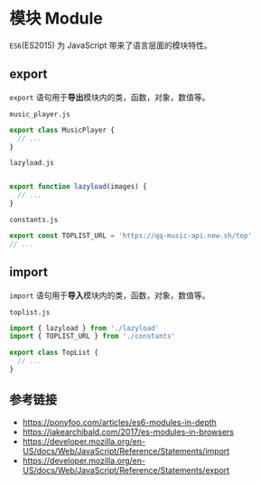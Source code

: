 # 模块 Module

`ES6`(ES2015) 为 JavaScript 带来了语言层面的模块特性。

## export
`export` 语句用于**导出**模块内的类，函数，对象，数值等。

`music_player.js`
```javascript
export class MusicPlayer {
  // ...
}
```
`lazyload.js`
```javascript

export function lazyload(images) {
  // ...
}
```
`constants.js`
```javascript
export const TOPLIST_URL = 'https://qq-music-api.now.sh/top'
// ...
```

## import
`import` 语句用于**导入**模块内的类，函数，对象，数值等。

`toplist.js`
```javascript
import { lazyload } from './lazyload' 
import { TOPLIST_URL } from './constants'

export class TopList {
  // ...
}
```

## 参考链接
* https://ponyfoo.com/articles/es6-modules-in-depth
* https://jakearchibald.com/2017/es-modules-in-browsers
* https://developer.mozilla.org/en-US/docs/Web/JavaScript/Reference/Statements/import
* https://developer.mozilla.org/en-US/docs/Web/JavaScript/Reference/Statements/export
